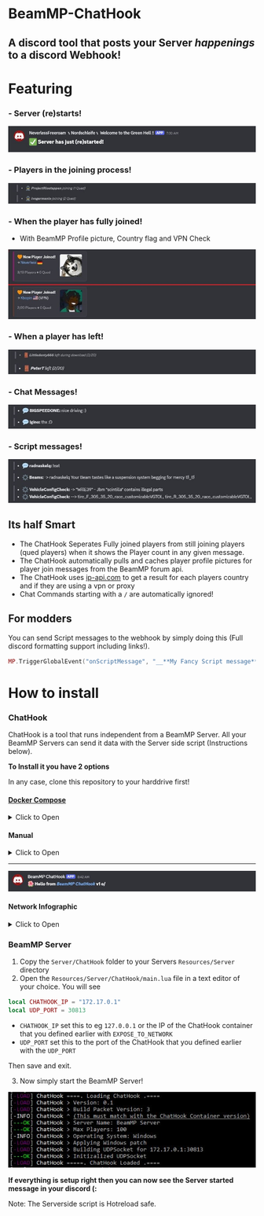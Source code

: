 # BeamMP-ChatHook
## A discord tool that posts your Server *happenings* to a discord Webhook!


# Featuring
### - Server (re)starts!
![img](img/server_restart.jpg)

### - Players in the joining process!
![img](img/player_joining.jpg)

### - When the player has fully joined!
- With BeamMP Profile picture, Country flag and VPN Check

![img](img/player_joined.jpg)

### - When a player has left!
![img](img/player_left.jpg)

### - Chat Messages!
![img](img/chat_message.jpg)

### - Script messages!
![img](img/script_message.jpg)

## Its half Smart
- The ChatHook Seperates Fully joined players from still joining players (qued players) when it shows the Player count in any given message.
- The ChatHook automatically pulls and caches player profile pictures for player join messages from the BeamMP forum api.
- The ChatHook uses [ip-api.com](https://ip-api.com/) to get a result for each players country and if they are using a vpn or proxy
- Chat Commands starting with a `/` are automatically ignored!

## For modders
You can send Script messages to the webhook by simply doing this (Full discord formatting support including links!).
```lua
MP.TriggerGlobalEvent("onScriptMessage", "__**My Fancy Script message**__", "Script Name")
```

# How to install
### ChatHook
ChatHook is a tool that runs independent from a BeamMP Server. All your BeamMP Servers can send it data with the Server side script (Instructions below).

**To Install it you have 2 options**

In any case, clone this repository to your harddrive first!

#### [Docker Compose](https://docs.docker.com/compose/)
<details>
<summary>Click to Open</summary>

1. Go into the `ChatHook Container` folder
2. Rename `.env.example` to `.env`
3. Open `.env` in the text editor of your choice. You will see
```
WEBHOOK_URL=https://discord.com/api/webhooks/*
UDP_PORT=30813
EXPOSE_TO_NETWORK=172.17.0.1
AVATAR_URL=https://my-website.com/myImage.jpg
```
- `WEBHOOK_URL` defines the webhook url you got from discord.
- `UDP_PORT` defines the port it will listen to for messages from your BeamMP Servers
- `EXPOSE_TO_NETWORK` defines the network to expose the port to. Note: If not changed, the container is bound to the `bridge` network, which by default has the gateway of `172.17.0.1`. You generally __never__ want to expose to `0.0.0.0`
- `AVATAR_URL` defines the image used in the messages displayed in your discord channel!

Edit these variables to your liking, save and then exit.

4. Next open a Terminal in this directory.
5. And simply install the container with `sudo docker compose up -d`

![img](img/container_startup.jpg)

Note: The Container is build in a self compiling way. Which means that updating any of the source files and then restarting the container will automatically trigger a recompile!

</details>


#### Manual
<details>
<summary>Click to Open</summary>

1. Install the [Rust Toolchain](https://www.rust-lang.org/)
2. Go into `ChatHook Container/chathook`
3. Open a Terminal/Cmd in this directory
4. run `cargo build --release`. This will compile the tool!
5. Within the `target/release` folder is the `chathook.exe`

To run it you can setup an autostart in your Operating System.
It will read the necessary information such as the webhook url from the environment or the given arguments.

**Arguments**

`chathook.exe webhook_url udp_port avatar_url`

eg. `chathook.exe https://discord.com/api/webhooks/* 30814 https://my-website.com/myImage.jpg`


**Environment Variables**

Setting environment variables is different per Distribution (You will have to look this up).
```
WEBHOOK_URL="https://discord.com/api/webhooks/*"
UDP_PORT=30813
AVATAR_URL=https://my-website.com/myImage.jpg
```
- `WEBHOOK_URL` defines the webhook url you got from discord.
- `UDP_PORT` defines the port it will listen to for messages from your BeamMP Servers
- `AVATAR_URL` defines the image used in the messages displayed in your discord channel!

Then simply start the ChatHook binary!
</details>

---
![img](img/chathook_start.jpg)


#### Network Infographic
<details>
<summary>Click to Open</summary>

![img](img/dedi_setup.jpg)

</details>



### BeamMP Server
1. Copy the `Server/ChatHook` folder to your Servers `Resources/Server` directory
2. Open the `Resources/Server/ChatHook/main.lua` file in a text editor of your choice. You will see
```lua
local CHATHOOK_IP = "172.17.0.1"
local UDP_PORT = 30813
```
- `CHATHOOK_IP` set this to eg `127.0.0.1` or the IP of the ChatHook container that you defined earlier with `EXPOSE_TO_NETWORK`
- `UDP_PORT` set this to the port of the ChatHook that you defined earlier with the `UDP_PORT`

Then save and exit.

3. Now simply start the BeamMP Server!

![img](img/mp_server_startup.jpg)

**If everything is setup right then you can now see the Server started message in your discord (:**

Note: The Serverside script is Hotreload safe.